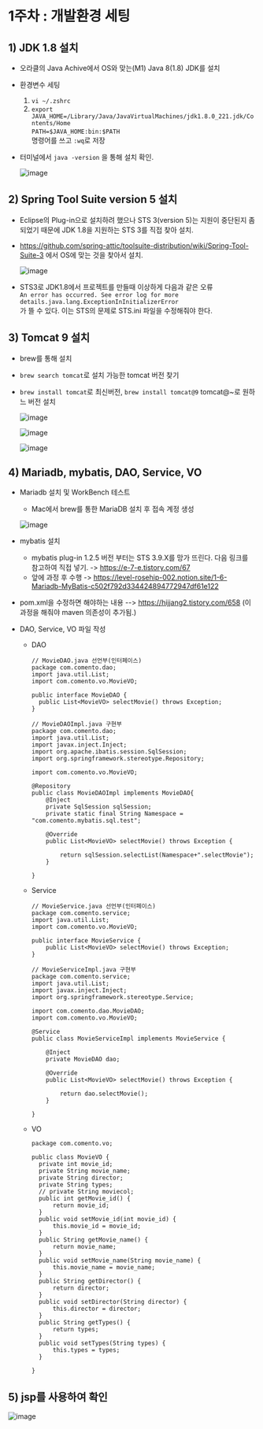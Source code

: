 # 1주차 : 개발환경 세팅
## 1) JDK 1.8 설치
 - 오라클의 Java Achive에서 OS와 맞는(M1) Java 8(1.8) JDK를 설치
 - 환경변수 세팅
   1. ```vi ~/.zshrc```
   2. ```export JAVA_HOME=/Library/Java/JavaVirtualMachines/jdk1.8.0_221.jdk/Contents/Home```<br>```PATH=$JAVA_HOME:bin:$PATH```<br> 명령어를 쓰고 ```:wq```로 저장
 - 터미널에서 ```java -version``` 을 통해 설치 확인.
 
   ![image](https://github.com/pupba/Bootcamp/assets/53106728/97bb24b4-21c3-4248-8fde-efc42315728f)
## 2) Spring Tool Suite version 5 설치
  - Eclipse의 Plug-in으로 설치하려 했으나 STS 3(version 5)는 지원이 중단된지 좀 되었기 때문에 JDK 1.8을 지원하는 STS 3를 직접 찾아 설치.
  - https://github.com/spring-attic/toolsuite-distribution/wiki/Spring-Tool-Suite-3 에서 OS에 맞는 것을 찾아서 설치.
    
    ![image](https://github.com/pupba/Bootcamp/assets/53106728/2372d7d3-c6da-4df4-9285-ac23a4f344af)
  - STS3로 JDK1.8에서 프로젝트를 만들때 이상하게 다음과 같은 오류<br>
    ```An error has occurred. See error log for more details.java.lang.ExceptionInInitializerError```<br>
    가 뜰 수 있다. 이는 STS의 문제로 STS.ini 파일을 수정해줘야 한다.

     
## 3) Tomcat 9 설치
  - brew를 통해 설치
  - ```brew search tomcat```로 설치 가능한 tomcat 버전 찾기
  - ```brew install tomcat```로 최신버전, ```brew install tomcat@9``` tomcat@~로 원하느 버전 설치
  
    ![image](https://github.com/pupba/Bootcamp/assets/53106728/62109132-1691-4c55-9018-f14d64ce387b)

    ![image](https://github.com/pupba/Bootcamp/assets/53106728/e6341c83-2c01-4b80-af0d-7b81d0460f24)

    ![image](https://github.com/pupba/Bootcamp/assets/53106728/2ae025f8-ccb4-4250-8a8d-252e906ab8a6)
    
## 4) Mariadb, mybatis, DAO, Service, VO 
  - Mariadb 설치 및 WorkBench 테스트
    * Mac에서 brew를 통한 MariaDB 설치 후 접속 계정 생성 
    
    ![image](https://github.com/pupba/Bootcamp/assets/53106728/94350af6-f231-43c3-a2b6-83129501788b)

  - mybatis 설치
    * mybatis plug-in 1.2.5 버전 부터는 STS 3.9.X를 망가 뜨린다. 다음 링크를 참고하여 직접 넣기.
      -> https://e-7-e.tistory.com/67  
    * 앞에 과정 후 수행 -> https://level-rosehip-002.notion.site/1-6-Mariadb-MyBatis-c502f792d334424894772947df61e122
  - pom.xml을 수정하면 해야하는 내용 --> https://hijjang2.tistory.com/658 (이 과정을 해줘야 maven 의존성이 추가됨.)
  - DAO, Service, VO 파일 작성

    * DAO
      ```
      // MovieDAO.java 선언부(인터페이스)
      package com.comento.dao;
      import java.util.List;
      import com.comento.vo.MovieVO;
      
      public interface MovieDAO {
      	public List<MovieVO> selectMovie() throws Exception;
      }
      
      // MovieDAOImpl.java 구현부
      package com.comento.dao;
      import java.util.List;
      import javax.inject.Inject;
      import org.apache.ibatis.session.SqlSession;
      import org.springframework.stereotype.Repository;
      
      import com.comento.vo.MovieVO;
      
      @Repository
      public class MovieDAOImpl implements MovieDAO{
          @Inject
          private SqlSession sqlSession;
          private static final String Namespace = "com.comento.mybatis.sql.test";
    
          @Override
          public List<MovieVO> selectMovie() throws Exception {
       
              return sqlSession.selectList(Namespace+".selectMovie");
          }
 
      }
      ```
    * Service
      ```
      // MovieService.java 선언부(인터페이스)
      package com.comento.service;
      import java.util.List;
      import com.comento.vo.MovieVO;
       
      public interface MovieService {
          public List<MovieVO> selectMovie() throws Exception;
      }
      
      // MovieServiceImpl.java 구현부
      package com.comento.service;
      import java.util.List;
      import javax.inject.Inject;
      import org.springframework.stereotype.Service;
       
      import com.comento.dao.MovieDAO;
      import com.comento.vo.MovieVO;
       
      @Service
      public class MovieServiceImpl implements MovieService {
       
          @Inject
          private MovieDAO dao;
          
          @Override
          public List<MovieVO> selectMovie() throws Exception {
       
              return dao.selectMovie();
          }
       
      }
      ```
    * VO
      ```
      package com.comento.vo;
      
      public class MovieVO {
      	private int movie_id;
      	private String movie_name;
      	private String director;
      	private String types;
      	// private String moviecol;
      	public int getMovie_id() {
      		return movie_id;
      	}
      	public void setMovie_id(int movie_id) {
      		this.movie_id = movie_id;
      	}
      	public String getMovie_name() {
      		return movie_name;
      	}
      	public void setMovie_name(String movie_name) {
      		this.movie_name = movie_name;
      	}
      	public String getDirector() {
      		return director;
      	}
      	public void setDirector(String director) {
      		this.director = director;
      	}
      	public String getTypes() {
      		return types;
      	}
      	public void setTypes(String types) {
      		this.types = types;
      	}
      	
      }
      ```
## 5) jsp를 사용하여 확인
![image](https://github.com/pupba/Bootcamp/assets/53106728/02fe1b32-4839-4587-b7b6-b8135de0ba71)
